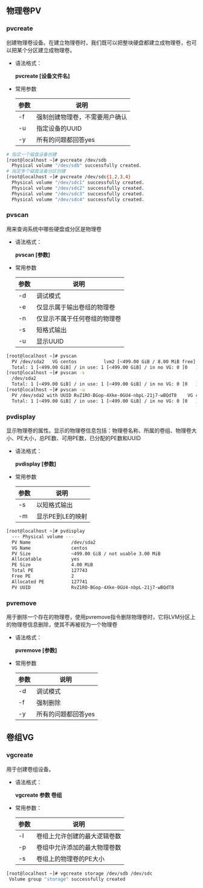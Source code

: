 ## 物理卷PV

### pvcreate

创建物理卷设备。在建立物理卷时，我们既可以把整块硬盘都建立成物理卷，也可以把某个分区建立成物理卷。

- 语法格式：

  **pvcreate [设备文件名]**

- 常用参数

  | 参数 | 说明                           |
  | ---- | ------------------------------ |
  | -f   | 强制创建物理卷，不需要用户确认 |
  | -u   | 指定设备的UUID                 |
  | -y   | 所有的问题都回答yes            |

```bash
# 指定一个磁盘设备创建
[root@localhost ~]# pvcreate /dev/sdb
  Physical volume "/dev/sdb" successfully created.
# 指定多个磁盘设备分区创建
[root@localhost ~]# pvcreate /dev/sdc{1,2,3,4}
  Physical volume "/dev/sdc1" successfully created.
  Physical volume "/dev/sdc2" successfully created.
  Physical volume "/dev/sdc3" successfully created.
  Physical volume "/dev/sdc4" successfully created.
```

### pvscan

用来查询系统中哪些硬盘或分区是物理卷

- 语法格式：

  **pvscan [参数]**

- 常用参数

  | 参数 | 说明                         |
  | ---- | ---------------------------- |
  | -d   | 调试模式                     |
  | -e   | 仅显示属于输出卷组的物理卷   |
  | -n   | 仅显示不属于任何卷组的物理卷 |
  | -s   | 短格式输出                   |
  | -u   | 显示UUID                     |

```bash
[root@localhost ~]# pvscan
  PV /dev/sda2   VG centos          lvm2 [<499.00 GiB / 8.00 MiB free]
  Total: 1 [<499.00 GiB] / in use: 1 [<499.00 GiB] / in no VG: 0 [0   ]
[root@localhost ~]# pvscan -s
  /dev/sda2
  Total: 1 [<499.00 GiB] / in use: 1 [<499.00 GiB] / in no VG: 0 [0   ]
[root@localhost ~]# pvscan -u
  PV /dev/sda2 with UUID RvZ1RO-BGop-4Xke-0GU4-nbpL-21j7-wBQdT8    VG centos          lvm2 [<499.00 GiB / 8.00 MiB free]
  Total: 1 [<499.00 GiB] / in use: 1 [<499.00 GiB] / in no VG: 0 [0   ]
```

### pvdisplay

显示物理卷的属性。显示的物理卷信息包括：物理卷名称、所属的卷组、物理卷大小、PE大小，总PE数、可用PE数，已分配的PE数和UUID

- 语法格式：

  **pvdisplay [参数]**

- 常用参数

  | 参数 | 说明             |
  | ---- | ---------------- |
  | -s   | 以短格式输出     |
  | -m   | 显示PE到LE的映射 |

```bash
[root@localhost ~]# pvdisplay
  --- Physical volume ---
  PV Name               /dev/sda2
  VG Name               centos
  PV Size               <499.00 GiB / not usable 3.00 MiB
  Allocatable           yes
  PE Size               4.00 MiB
  Total PE              127743
  Free PE               2
  Allocated PE          127741
  PV UUID               RvZ1RO-BGop-4Xke-0GU4-nbpL-21j7-wBQdT8
```

### pvremove

用于删除一个存在的物理卷，使用pvremove指令删除物理卷时，它将LVM分区上的物理卷信息删除，使其不再被视为一个物理卷

- 语法格式：

  **pvremove [参数]**

- 常用参数

  | 参数 | 说明                |
  | ---- | ------------------- |
  | -d   | 调试模式            |
  | -f   | 强制删除            |
  | -y   | 所有的问题都回答yes |

## 卷组VG

### vgcreate

用于创建卷组设备。

- 语法格式：

  **vgcreate 参数 卷组**

- 常用参数：

  | 参数 | 说明                         |
  | ---- | ---------------------------- |
  | -l   | 卷组上允许创建的最大逻辑卷数 |
  | -p   | 卷组中允许添加的最大物理卷数 |
  | -s   | 卷组上的物理卷的PE大小       |

```bash
[root@localhost ~]# vgcreate storage /dev/sdb /dev/sdc
 Volume group "storage" successfully created
```
